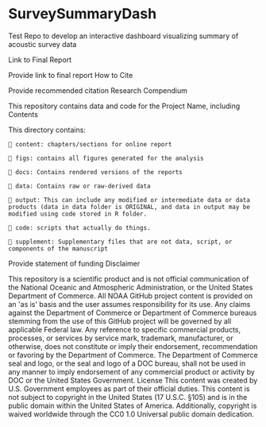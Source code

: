 # SurveySummaryDash
Test Repo to develop an interactive dashboard visualizing summary of acoustic survey data

Link to Final Report

Provide link to final report
How to Cite

Provide recommended citation
Research Compendium

This repository contains data and code for the Project Name, including
Contents

This directory contains:

    📁 content: chapters/sections for online report

    📁 figs: contains all figures generated for the analysis

    📁 docs: Contains rendered versions of the reports

    📁 data: Contains raw or raw-derived data

    📁 output: This can include any modified or intermediate data or data products (data in data folder is ORIGINAL, and data in output may be modified using code stored in R folder.

    📁 code: scripts that actually do things.

    📁 supplement: Supplementary files that are not data, script, or components of the manuscript



Provide statement of funding
Disclaimer

This repository is a scientific product and is not official communication of the National Oceanic and Atmospheric Administration, or the United States Department of Commerce. All NOAA GitHub project content is provided on an 'as is' basis and the user assumes responsibility for its use. Any claims against the Department of Commerce or Department of Commerce bureaus stemming from the use of this GitHub project will be governed by all applicable Federal law. Any reference to specific commercial products, processes, or services by service mark, trademark, manufacturer, or otherwise, does not constitute or imply their endorsement, recommendation or favoring by the Department of Commerce. The Department of Commerce seal and logo, or the seal and logo of a DOC bureau, shall not be used in any manner to imply endorsement of any commercial product or activity by DOC or the United States Government.
License
This content was created by U.S. Government employees as part of their official duties. This content is not subject to copyright in the United States (17 U.S.C. §105) and is in the public domain within the United States of America. Additionally, copyright is waived worldwide through the CC0 1.0 Universal public domain dedication.
